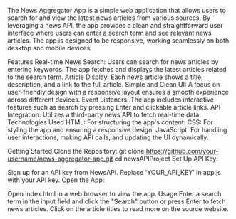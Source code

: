 The News Aggregator App is a simple web application that allows users to search for and view the latest news articles from various sources. By leveraging a news API, the app provides a clean and straightforward user interface where users can enter a search term and see relevant news articles. The app is designed to be responsive, working seamlessly on both desktop and mobile devices.

Features
Real-time News Search: Users can search for news articles by entering keywords. The app fetches and displays the latest articles related to the search term.
Article Display: Each news article shows a title, description, and a link to the full article.
Simple and Clean UI: A focus on user-friendly design with a responsive layout ensures a smooth experience across different devices.
Event Listeners: The app includes interactive features such as search by pressing Enter and clickable article links.
API Integration: Utilizes a third-party news API to fetch real-time data.
Technologies Used
HTML: For structuring the app's content.
CSS: For styling the app and ensuring a responsive design.
JavaScript: For handling user interactions, making API calls, and updating the UI dynamically.

Getting Started
Clone the Repository:
git clone https://github.com/your-username/news-aggregator-app.git
cd newsAPIProject
Set Up API Key:

Sign up for an API key from NewsAPI.
Replace 'YOUR_API_KEY' in app.js with your API key.
Open the App:

Open index.html in a web browser to view the app.
Usage
Enter a search term in the input field and click the "Search" button or press Enter to fetch news articles.
Click on the article titles to read more on the source website.
